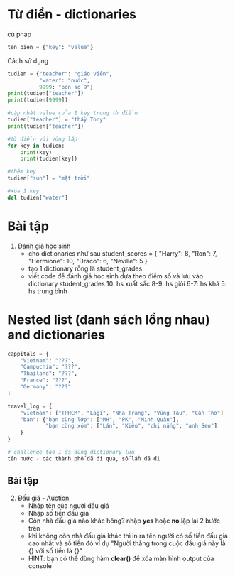 # Từ điển - dictionaries

cú pháp

```python
ten_bien = {"key": "value"}
```

Cách sử dụng

```python
tudien = {"teacher": "giáo viên", 
          "water": "nước",
          9999: "bốn số 9"}
print(tudien["teacher"])
print(tudien[9999])

#cập nhật value của 1 key trong từ điển
tudien["teacher"] = "thầy Tony"
print(tudien["teacher"])

#từ điển với vòng lặp 
for key in tudien:
    print(key)
    print(tudien[key])

#thêm key
tudien["sun"] = "mặt trời"

#xóa 1 key
del tudien["water"]
```

# Bài tập

1. [Đánh giá học sinh](b1_DanhGiaHocSinh.py)
    - cho dictionaries như sau
        student_scores = {
            "Harry": 8,
            "Ron": 7,
            "Hermione": 10,
            "Draco": 6,
            "Neville": 5
        }
    - tạo 1 dictionary rỗng là student_grades
    - viết code để đánh giá học sinh dựa theo điểm số và lưu vào dictionary student_grades
        10: hs xuất sắc
        8-9: hs giỏi
        6-7: hs khá
        5: hs trung bình


# Nested list (danh sách lồng nhau) and dictionaries

```python
cappitals = {
    "Vietnam": "???",
    "Campuchia": "???",
    "Thailand": "???",
    "France": "???",
    "Germany": "???"
}

travel_log = {
    "vietnam": ["TPHCM", "Lagi", "Nha Trang", "Vũng Tàu", "Cần Thơ"]
    "bạn": {"bạn cùng lớp": ["MH", "PK", "Minh Quân"],
            "bạn cùng xóm": ["Lán", "Kiều", "chị nắng", "anh Seo"]
    }
}

# challenge tạo 1 ds dùng dictionary lưu
tên nước - các thành phố đã đi qua, số lần đã đi


```

## Bài tập

2. Đấu giá - Auction
    - Nhập tên của người đấu giá
    - Nhập số tiền đấu giá
    - Còn nhà đấu giá nào khác hông? nhập **yes** hoặc **no**
        lặp lại 2 bước trên
    - khi không còn nhà đấu giá khác thì in ra tên người có số tiền đấu giá cao nhất và số tiền đó
        ví dụ "Người thắng trong cuộc đấu giá này là {} với số tiền là {}"
    - HINT: bạn có thể dùng hàm **clear()** để xóa màn hình output của console